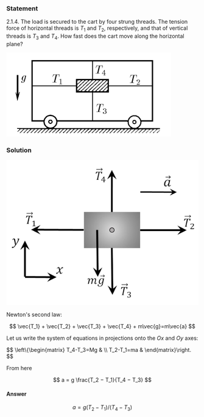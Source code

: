###  Statement

$2.1.4.$ The load is secured to the cart by four strung threads. The tension force of horizontal threads is $T_1$ and $T_2$, respectively, and that of vertical threads is $T_3$ and $T_4$. How fast does the cart move along the horizontal plane?

![ For problem $2.1.4$ |432x221, 42%](../../img/2.1.4/statement.png)

### Solution

![ Forces acting on the load |574x434, 42%](../../img/2.1.4/sol.png)

Newton's second law:

$$
\vec{T_1} + \vec{T_2} + \vec{T_3} + \vec{T_4} + m\vec{g}=m\vec{a}
$$

Let us write the system of equations in projections onto the $Ox$ and $Oy$ axes:

$$
\left\\{\begin{matrix} T_4-T_3=Mg & \\\ T_2-T_1=ma & \end{matrix}\right.
$$

From here

$$
a = g \frac{T_2 − T_1}{T_4 − T_3}
$$

#### Answer

$$
a = g(T_2 − T_1)/(T_4 − T_3)
$$